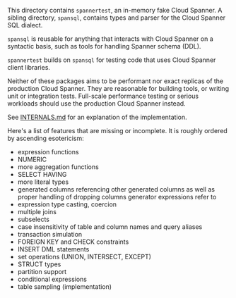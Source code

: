 This directory contains `spannertest`, an in-memory fake Cloud Spanner. A sibling
directory, `spansql`, contains types and parser for the Cloud Spanner SQL dialect.

`spansql` is reusable for anything that interacts with Cloud Spanner on a
syntactic basis, such as tools for handling Spanner schema (DDL).

`spannertest` builds on `spansql` for testing code that uses Cloud Spanner client
libraries.

Neither of these packages aims to be performant nor exact replicas of the
production Cloud Spanner. They are reasonable for building tools, or writing
unit or integration tests. Full-scale performance testing or serious workloads
should use the production Cloud Spanner instead.

See [INTERNALS.md](INTERNALS.md) for an explanation of the implementation.

Here's a list of features that are missing or incomplete. It is roughly ordered
by ascending esotericism:

- expression functions
- NUMERIC
- more aggregation functions
- SELECT HAVING
- more literal types
- generated columns referencing other generated columns as well as proper handling of dropping columns generator expressions refer to
- expression type casting, coercion
- multiple joins
- subselects
- case insensitivity of table and column names and query aliases
- transaction simulation
- FOREIGN KEY and CHECK constraints
- INSERT DML statements
- set operations (UNION, INTERSECT, EXCEPT)
- STRUCT types
- partition support
- conditional expressions
- table sampling (implementation)
